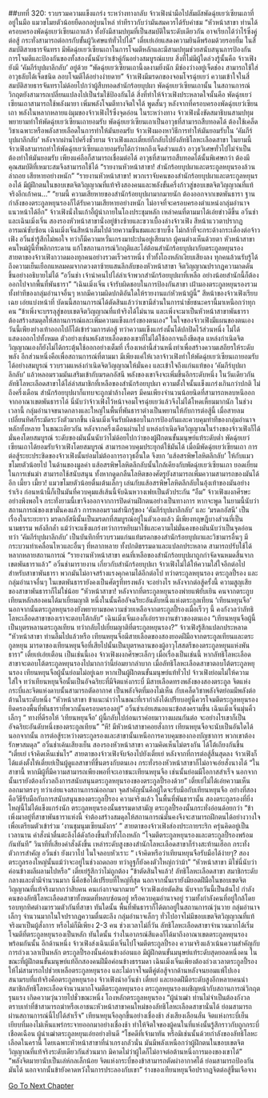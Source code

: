 ##บทที่ 320: รวบรวมความแข็งแกร่ง
ระหว่างทางกลับ
จ้าวเฟิงนำมือไปสัมผัสพัดฉุ่ยเยว่เซียนเถาที่อยู่ในมือ แมวขโมยตัวน้อยยืดอกอยู่บนไหล่ ท่าทีราวกับว่ามันสมควรได้รับคำชม
“หัวหน้าสาขา ท่านได้ครอบครองพัดฉุ่ยเยว่เซียนเถาแล้ว ทั้งยังมีสามปทุมที่เป็นสมบัติในระดับเดียวกัน อาจเรียกได้ว่าไร้ซึ่งคู่ต่อสู้ กระทั่งสามารถต่อกรกับขั้นผู้วิเศษแท้ทั่วไปได้”
เตี๋ยเย่เอ่ยแสดงความยินดีพร้อมด้วยรอยยิ้ม
ในสี่สมบัติสายธารจันทรา มีพัดฉุ่ยเยว่เซียนเถาในการโจมตีหลักและมีสามปทุมช่วยสนับสนุนการป้องกัน
การโจมตีและป้องกันของทั้งสองนั้นนับว่าเข้าคู่กันอย่างสมบูรณ์แบบ
สิ่งที่ไม่มีผู้ใดล่วงรู้นั้นคือ จ้าวเฟิงยังมี ‘คัมภีร์บุปผาลึกลับ’ อยู่ด้วย
“พัดฉุ่ยเยว่เซียนเถานี้งดงามยิ่งนัก มีช่องว่างอยู่เจ็ดช่อง สามารถใช้ใส่อาวุธลับได้เจ็ดชนิด ลอบโจมตีได้อย่างง่ายดาย”
จ้าวเฟิงมีมรดกของจอมโจรฉุ่ยเยว่ ความเข้าใจในสี่สมบัติสายธารจันทราไม่ด้อยไปกว่าผู้สืบทอดสำนักร้อยบุปผา
พัดฉุ่ยเยว่เซียนเถานั้น ในสถานการณ์วิกฤตยังสามารถเปลี่ยนแปลงไปเป็นร่มใช้ป้องกันได้
สิ่งที่ทำให้จ้าวเฟิงประหลาดใจนั้นคือ พัดฉุ่ยเยว่เซียนเถาสามารถใช้พลังมายา เพิ่มพลังโจมตีทางจิตใจได้
พูดสั้นๆ
หลังจากที่ครอบครองพัดฉุ่ยเยว่เซียนเถา พลังในหลากหลายแง่มุมของจ้าวเฟิงไร้ซึ่งจุดอ่อน
ในระหว่างทาง จ้าวเฟิงนั่งขัดสมาธิบนสามปทุม พยายามทำให้พัดฉุ่ยเยว่เซียนเถายอมรับ
พัดฉุ่ยเยว่เซียนเถาเป็นอาวุธที่สามารถสืบทอดได้ ต้องใช้เคล็ดวิชาเฉพาะหรือพลังสายเลือดในการทำให้มันยอมรับ
จ้าวเฟิงมองหาวิธีการทำให้มันยอมรับใน ‘คัมภีร์บุปผาลึกลับ’
หลังจากผ่านไปครึ่งชั่วยาม
จ้าวเฟิงและเตี๋ยเย่ก็กลับไปยังลัทธิโลหะเลือดสาขา
ในยามนี้ จ้าวเฟิงสามารถทำให้พัดฉุ่ยเยว่เซียนเถายอมรับได้กว่าหกถึงเจ็ดส่วนแล้ว
อาวุธวิเศษทั่วไปไม่จำเป็นต้องทำให้มันยอมรับ เพียงแค่ถือก็สามารถเชื่อมต่อได้ อาวุธที่สามารถสืบทอดได้นั้นพิเศษกว่า ต้องมีคุณสมบัติที่เหมาะสมจึงสามารถใช้ได้
“รายงานหัวหน้าสาขา! สำนักร้อยบุปผาและตระกูลหยุนรองล้วนล่าถอย เสียหายอย่างหนัก”
“รายงานหัวหน้าสาขา! พวกเราจับคนของสำนักร้อยบุปผาและตระกูลหยุนรองได้ มีผู้ฝึกตนในขอบเขตจิตวิญญาณที่แท้จริงสองคนและพลังขั้นครึ่งก้าวสู่ขอบเขตจิตวิญญาณที่แท้จริงอีกเก้าคน...”
“ยามนี้ ความเสียหายของสำนักร้อยบุปผามากมายนัก ต้องออกจากเขตพันธารา ฐานกำลังของตระกูลหยุนรองก็ได้รับความเสียหายอย่างหนัก ไม่อาจที่จะครอบครองตำแหน่งกลุ่มอำนาจแนวหน้าได้อีก”
จ้าวเฟิงนั่งในเก้าอี้ผู้นำภายในโถงประชุมหลัก เหล่าคนที่ตามมาได้เอ่ยข่าวดีขึ้น
อวิ๋นช่าและเฉินเมิ่งเจิ่น สองรองหัวหน้าสาขานั่งอยู่ข้างซ้ายและขวาเบื้องล่างจ้าวเฟิง สีหน้าแววตาปรากฏอารมณ์ซับซ้อน
เฉินเมิ่งเจิ่นสีหน้าเต็มไปด้วยความชื่นชมและซาบซึ้ง ไม่กล้าที่จะกระด้างกระเดื่องต่อจ้าวเฟิง
อวิ๋นช่ารู้สึกไม่พอใจ ทว่าก็มีความหวั่นเกรงมาปะปนอยู่เสียมาก
ผู้คนต่างเห็นด้วยตา หัวหน้าสาขาคนใหม่ผู้นี้ที่พลิกกระดาน แก้ไขสถานการณ์วิกฤติและไล่ต้อนสำนักร้อยบุปผากับตระกูลหยุนรอง
สายตาของจ้าวเฟิงกวาดมองทุกคนอย่างรวดเร็วคราหนึ่ง ทั่วทั้งโถงหลักเงียบเสียงลง
ทุกคนล้วนรับรู้ได้ถึงความเย็นเยือกแหลมคมจากดวงตาซ้ายแสนลึกลับของหัวหน้าสาขา จิตวิญญาณปรากฏความกดดันขึ้นอย่างอธิบายไม่ได้
“อวิ๋นช่า เจ้านำคนไปไล่ล่าเจ้าพวกสำนักร้อยบุปผาที่เหลือ อย่างน้อยสำนักนี้ก็ต้องออกไปจากพื้นที่พันธารา”
“เฉินเมิ่งเจิ่น เจ้ารับผิดชอบในการป้องกันสาขา เฝ้ามองตระกูลหยุนรองรวมทั้งท่าทีของกลุ่มอำนาจอื่นๆ หากมีความผิดปกติอันใดให้รายงานแก่หัวหน้าผู้นี้”
สีหน้าของจ้าวเฟิงเรียบเฉย เอ่ยแบ่งหน้าที่
บัดนนี้สถานการณ์ได้ตัดสินแล้วว่าเขามีส่วนในการนำชัยชนะครานี้มาเหนือกว่าทุกคน
“ข้าเพิ่งจะบรรลุสู่ขอบเขตจิตวิญญาณที่แท้จริงได้ไม่นาน และเพิ่งจะมาเป็นหัวหน้าสาขาพันธารา ต้องสร้างสมดุลให้สถานการณ์และเพิ่มความแข็งแกร่งของตนเอง”
ในใจของจ้าวเฟิงมีแผนของตนเอง
วันนี้เพียงย่างเท้าออกไปก็ได้เข้าร่วมการต่อสู้ ทว่าความแข็งแกร่งนั้นได้ปกปิดไว้ส่วนหนึ่ง ไม่ได้แสดงออกไปทั้งหมด
ตัวอย่างเช่นพลังสายเลือดของเขาที่ไม่ได้ใช้ออกจนถึงขีดสุด แหล่งกำเนิดจิตวิญญาณเองก็ยังไม่ได้กระตุ้นใช้ออกอย่างเต็มที่
เรื่องเหล่านี้ส่วนหนึ่งทำเพื่อสร้างความเสถียรให้ระดับพลัง อีกส่วนหนึ่งคือเพื่อสถานการณ์ที่ตามมา
มีเพียงแค่ให้เวลาจ้าวเฟิงทำให้พัดฉุ่ยเยว่เซียนเถายอมรับได้อย่างสมบูรณ์ รวบรวมแหล่งกำเนิดจิตวิญญาณให้มั่นคง และเข้าใจถึงแก่นแท้ของ ‘คัมภีร์บุปผาลึกลับ’ แล้วหลอมรวมมันเสริมเข้ากับมรดกอัสนี พลังของเขาจึงจะเพิ่มขึ้นอีกระดับหนึ่ง
ในวันเดียวกัน
ลัทธิโลหะเลือดสาขาได้ไล่ล่าสมาชิกที่เหลือของสำนักร้อยบุปผา ความตั้งใจนั้นแข็งแกร่งเกินกว่าปกติ
ไม่ถึงครึ่งเดือน สำนักร้อยบุปผาก็แทบจะถูกฆ่าล้างโคตร มีคนเพียงจำนวนน้อยนิดที่สามารถหลบหนีออกจากอาณาเขตพันธาราได้
นี่นับว่าจ้าวเฟิงไว้หน้าจอมโจรฉุ่ยเยว่แล้วจึงไม่ได้โหดเหี้ยมมากนัก
ในช่วงเวลานี้ กลุ่มอำนาจขนาดกลางและใหญ่ในพื้นที่พันธาราต่างเป็นพยานให้กับการต่อสู้นี้ เมื่อสายลมเปลี่ยนทิศก็ระมัดระวังตัวมากขึ้น
เฉินเมิ่งเจิ่นรับผิดชอบในการป้องกันและควบคุมท่าทีของกลุ่มอำนาจหลักทั้งหลาย
ในขณะเดียวกัน
หลังจากครึ่งเดือนผ่านไป แหล่งกำเนิดจิตวิญญาณในร่างของจ้าวเฟิงก็ได้มั่นคงโดยสมบูรณ์ ระดับของมันนั้นนับว่าไม่ด้อยไปกว่าของผู้ฝึกตนขั้นมนุษย์แท้ระดับต่ำ
พัดฉุ่ยเยว่เซียนเถาได้ยอมรับจ้าวเฟิงโดยสมบูรณ์ สามารถควบคุมประยุกต์ใช้มันได้
เมื่อมีพัดฉุ่ยเยว่เซียนเถา การต่อสู้ระยะประชิดของจ้าวเฟิงนั้นย่อมไม่ต้องการอาวุธอื่นใด จึงยก ‘แส้อสรพิษโลหิตลึกลับ’ ให้กับแมวขโมยตัวน้อยไป
ในด้านของมูลค่า แส้อสรพิษโลหิตลึกลับนั้นใกล้เคียงกับพัดฉุ่ยเยว่เซียนเถา ยอดเยี่ยมในการเข่นฆ่า สามารถใช้สนับสนุน ทั้งหากดูดกลืนโลหิตของศัตรูยังสามารถเพิ่มความสามารถของมันได้อีก
เมี้ยว เมี้ยว!
แมวขโมยตัวน้อยตื่นเต้นเล็กๆ เล่นกับแส้อสรพิษโลหิตลึกลับในอุ้งเท้าของมันอย่างร่าเริง ก่อนหน้านี้ก็เป็นมันที่ควบคุมแส้เส้นนี้จับฉินหวางเฟยเป็นตัวประกัน
“อืม”
จ้าวเฟิงผงกศีรษะอย่างพึงพอใจ
กระทั่งยามนี้เขาจึงออกจากการปิดด่านฝึกตนอย่างเป็นทางการ
หากจะพูด ในยามนี้นับว่าสถานการณ์ของเขามั่นคงแล้ว
การหลอมรวมสำนึกรู้ของ ‘คัมภีร์บุปผาลึกลับ’ และ ‘มรดกอัสนี’ เป็นเรื่องในระยะยาว
มรดกอัสนีนั้นเป็นมรดกที่สมบูรณ์อยู่ในตัวเองแล้ว มีเพียงทฤษฎีบางส่วนที่เป็นนามธรรม พลังลึกล้ำ แม้ว่าจะแข็งแกร่งทว่าการหยิบมาใช้และความไม่มั่นคงของมันนับว่าเป็นจุดอ่อน
ทว่า ‘คัมภีร์บุปผาลึกลับ’ เป็นบันทึกที่รวบรวมแก่นแท้มรดกของสำนักร้อยบุปผาและวิชามารอื่นๆ มีกระบวนท่าเคลื่อนไหวและอื่นๆ ที่หลากหลาย ทั้งปกติธรรมดาและแปลกประหลาด สามารถปรับใช้ได้หลากหลายสถานการณ์
“รายงานหัวหน้าสาขา คนที่เหลือของสำนักร้อยบุปผาถูกกำจัดจนหมดสิ้นจากเขตพันธาราแล้ว”
อวิ๋นช่ามารายงาน
เกี่ยวกับสำนักร้อยบุปผา จ้าวเฟิงไม่ได้ให้ความใส่ใจอีกต่อไป สำหรับสาขาพันธารา พวกมันไม่อาจสร้างแรงคุกคามได้อีกต่อไป
ทว่าตระกูลหยุนรอง ตระกูลปี้รอง และกลุ่มอำนาจอื่นๆ ในเขตพันธารายังคงเป็นศัตรูที่ทรงพลัง
จะอย่างไร หลังจากต่อสู้ครั้งนี้ ความสูญเสียของสาขาพันธาราก็ไม่ใช่น้อย
“หัวหน้าสาขา! หลังจากที่ตระกูลหยุนรองพ่ายแพ้ยับเยิน คนจากตระกูบเทียนหลักสองคนได้มาเยี่ยมญาติ หนึ่งในนั้นคืออัจฉริยะอันดับหนึ่งแห่งตระกูลเทียน ‘เทียนหยุนจือ’ นอกจากนั้นตระกูลหยุนรองยังพยายามขอความช่วยเหลือจากตระกูลปี้รองเมื่อเร็วๆ นี้ คงกังวลว่าลัทธิโลหะเลือดสาขาของเราจะตอบโต้กลับ”
เฉินเมิ่งเจิ่นเองก็เอ่ยรายงานข่าวของตนเอง
“เทียนหยุนจือผู้นี้เป็นบุตรหลานตระกูลเทียน ทว่ากลับไปเยี่ยมญาติที่ตระกูลหยุนรอง?”
จ้าวเฟิงรู้สึกแปลกประหลาด
“หัวหน้าสาขา ท่านลืมไปแล้วหรือ เทียนหยุนจือมีสายเลือดของสองยอดฝีมือจากตระกูลเทียนและตระกูลหยุน มารดาของเทียนหยุนจือที่เสียไปนั้นเป็นบุตรหลานของผู้อาวุโสสตรีของตระกูลหยุนแห่งพันธารา”
เตี๋ยเย่เอ่ยเตือน
เป็นเช่นนี้เอง
จ้าวเฟิงผงกศีรษะเล็กๆ เมื่อเรื่องเป็นเช่นนี้ หากลัทธิโลหะเลือดสาขาจะตอบโต้ตระกูลหยุนรองไปมากกว่านี้ย่อมยากลำบาก
เมื่อลัทธิโลหะเลือดสาขาตอบโต้ตระกูลหยุนรอง เทียนหยุนจือผู้นั้นย่อมไม่อยู่เฉย
หากเป็นผู้ฝึกตนขั้นมนุษย์แท้ทั่วไป จ้าวเฟิงย่อมไม่ให้ความใส่ใจ
ทว่าเทียนหยุนจือนั้นเป็นอัจฉริยะที่มีจิตแห่งกระบี่ มีสายเลือดทรงพลังของสองตระกูล จิตแห่งกระบี่และจิตแห่งดาบนั้นสามารถตัดอากาศ เป็นพลังจิตที่มองไม่เห็น กับเคล็ดวิชาพลังจิตย่อมมีพลังต่อต้านในระดับหนึ่ง
“หัวหน้าสาขา ข้าแนะนำว่าในขณะที่เรากำลังได้เปรียบอยู่นี้ควรโจมตีตระกูลหยุนรอง ยึดครองพื้นที่พันธาราที่พวกนั้นครอบครองอยู่”
อวิ๋นช่าเอ่ยเสนอแนะข้อสงครามขึ้น
เฉินเมิ่งเจิ่นมุ่นคิ้วเล็กๆ “ ทางที่ดีรอให้ ‘เทียนหยุนจือ’ ผู้นี้กลับไปก่อนเราค่อยมาวางแผนกันต่อ จะอย่างไรเขาก็เป็นอัจฉริยะอันดับหนึ่งของตระกูลเทียน”
“หึ! มีหัวหน้าสาขาคอยสั่งการ เทียนหยุนจือจะนับเป็นอันใดได้ นอกจากนั้น การต่อสู้ระหว่างตระกูลรองและสาขานั้นเหนือการควบคุมของกองบัญชาการ พวกเขาต้องรักษาสมดุล”
อวิ๋นช่าเค้นเสียงเย็น
สองรองหัวหน้าสาขา ความคิดเห็นไม่ตรงกัน ได้โต้เถียงกันขึ้น
“เตี๋ยเย่ เจ้าคิดเห็นเช่นไร”
สายตาของจ้าวเฟิงจับจ้องไปยังเตี๋ยเย่
หลังจากที่การต่อสู้สิ้นสุดลง จ้าวเฟิงก็ได้แต่งตั้งให้เตี๋ยเย่เป็นผู้ดูแลสาขาที่ขึ้นตรงกับตนเอง กระทั่งรองหัวหน้าสาขาก็ไม่อาจเอ่ยสั่งนางได้
“ในสาขานี้ หากมีผู้ที่มีความสามารถเพียงพอที่จะเอาชนะเทียนหยุนจือ เช่นนั้นย่อมมีโอกาสสำเร็จ นอกจากนั้นเรายังต้องกังวลถึงการสนับสนุนตระกูลหยุนรองของตระกูลปี้รองด้วย”
เตี๋ยเย่ไม่ได้เอ่ยความเห็นออกมาตรงๆ ทว่าเอ่ยแจงสถานการณ์ออกมา
จุดสำคัญนั้นคือผู้ใดจะรับมือกับเทียนหยุนจือ อย่างที่สองคือวีธีรับมือกับการสนับสนุนของตระกูลปี้รอง
ความจริงแล้ว ในพื้นที่พันธารานั้น สองตระกูลรองที่ยิ่งใหญ่นี้ไม่ได้แข็งแกร่งนัก
ตระกูลหยุนรองนั้นธรรมดาสามัญ ตระกูลปี้รองนั้นกระทั่งอ่อนด้อยกว่า
“ข้าเพิ่งมาอยู่ที่สาขาพันธาราแห่งนี้ จำต้องสร้างสมดุลให้สถานการณ์มั่นคงจึงจะสามารถฝึกตนได้อย่างวางใจเพื่อเตรียมตัวเข้าร่วม ‘งานชุมนุมเซียนมังกร’ ”
สายตาของจ้าวเฟิงส่องประกายระริก ครุ่นคิดอยู่เป็นเวลานาน
คำสั่งน่าตื่นตะลึงได้ดังก้องขึ้นทั่วทั้งโถงหลัก “โจมตีตระกูลหยุนรองและตระกูลปี้รองพร้อมกันทันที”
วินาทีที่เสียงคำสั่งดังขึ้น เหล่าระดับสูงของสำนักโลหะเลือดสาขาก็ร่างสะท้านเฮือก
กระทั่งตัวการสำคัญ อวิ๋นช่า ยังผวาไป ในใจลอบหัวเราะ “ เจ้าคิดหรือว่าเทียนหยุนจือรับมือได้ง่ายๆ? สองตระกูลรองใหญ่นั้นแม้ว่าจะอยู่ในช่วงถดถอย ทว่าอูฐก็ยังคงตัวใหญ่กว่าม้า”
“หัวหน้าสาขา มิใช่นี่นับว่าค่อนข้างผลีผลามไปหรือ”
เตี๋ยเย่รู้สึกว่าไม่ถูกต้อง
“ข้าตัดสินใจแล้ว! ลัทธิโลหะเลือดสาขา สมาชิกระดับกลางและต่ำมีจำนวนมาก นี่คือข้อได้เปรียบที่ใหญ่ที่สุด นอกจากนั้นเรายังมียอดฝีมือในขอบเขตจิตวิญญาณที่แท้จริงมากกว่าสิบคน คนเก่งกาจมากมาย”
จ้าวเฟิงเอ่ยตัดสิน
นับจากวันนี้เป็นต้นไป
กำลังคนของลัทธิโลหะเลือดสาขาทั้งหมดที่หลบซ่อนอยู่ หรือควบคุมอำนาจอยู่ รวมทั้งกำลังคนที่อยู่ใกล้โดยรอบทุกทิศต่างมารวมตัวกันที่สาขา
ทันใดนั้น
พื้นที่พันธาราก็ได้ตกอยู่ในสถานการณ์วุ่นวาย กลุ่มอำนาจเล็กๆ จำนวนมากในใจปรากฏความตื่นตะลึง
กลุ่มอำนาจเล็กๆ ทั่วไปอาจไม่มีขอบเขตจิตวิญญาณที่แท้จริงมาเป็นผู้สั่งการ หรือไม่ก็มีเพียง 2-3 คน
ช่วงเวลาไม่กี่วัน ลัทธิโลหะเลือดสาขาจำนวนมากได้เริ่มโจมตีที่ตระกูลหยุนรองเป็นหลัก
ทันใดนั้น ร่างในอาภรณ์สีแดงก็ได้มาถึงอาณาเขตตระกูลหยุนรอง
พร้อมกันนั้น อีกด้านหนึ่ง
จ้าวเฟิงส่งเฉินเมิ่งเจิ่นไปโจมตีตระกูลปี้รอง ความจริงแล้วเน้นความสำคัญกับการถ่วงเวลาเป็นหลัก
ตระกูลปี้รองนั้นค่อนข้างอ่อนแอ มีผู้ฝึกตนขั้นมนุษย์แท้ระดับสุดยอดหนึ่งคน ในขณะที่ผู้ฝึกตนขั้นมนุษย์แท้อีกสองคนฝีมือค่อนข้างธรรมดา
เฉินเมิ่งเจิ่นเพียงต้องถ่วงเวลาตระกูลปี้รองให้ไม่สามารถไปช่วยเหลือตระกูลหยุนรอง และไม่อาจโจมตีคู่ต่อสู้จากด้านหลังจนยอมแพ้ไปเอง
สนามรบที่แท้จริงคือตระกูลหยุนรอง
จ้าวเฟิงนำอวิ๋นช่า เตี๋ยเย่ และยอดฝีมือระดับสูงอีกหลายคนนำสมาชิกลัทธิโลหะเลือดจำนวนมากโจมตีตระกูลหยุนรอง
ตระกูลหยุนรองเผชิญหน้ากับสถานการณ์วิกฤตรุนแรง เกิดความวุ่นวายไปชั่วขณะหนึ่ง
โถงหลักตระกูลหยุนรอง
“ผู้นำเฒ่า ท่านไม่จำเป็นต้องกังวล ตราบเท่าที่ข้าสามารถฆ่าหรือเอาชนะหัวหน้าสาขาคนใหม่ของลัทธิโลหะเลือดสาขานั่นได้ ย่อมสามารถผ่านสถานการณ์นี้ไปได้สำเร็จ”
เทียนหยุนจือลุกขึ้นอย่างเชื่องช้า ส่งเสียงเลือนลั่น จิตแห่งกระบี่เย็นเยียบที่มองไม่เห็นแพร่กระจายออกมาอย่างเชื่องช้า ทำให้จิตใจของผู้คนในที่แห่งนั้นรู้สึกราวกับถูกกระบี่เชือดเฉือน
ผู้นำเฒ่าตระกูลหยุนเอ่ยอย่างยินดี “โชคดีที่เจ้ามาทัน หรือมิเช่นนั้นด้วยกำลังของลัทธิโลหะเลือดในครานี้ โดยเฉพาะหัวหน้าสาขาที่น่าเกรงกลัวนั่น มันมีพลังเหนือกว่าผู้ฝึกตนในขอบเขตจิตวิญญาณที่แท้จริงระดับเดียวกันส่วนมาก มิคาดไม่ว่าผู้ใดก็ไม่อาจต่อต้านหนึ่งการมองของเขาได้”
“พลังจิตมายานับเป็นเล่ห์กลเล็กน้อย จิตแห่งกระบี่ของข้าสามารถตัดผ่าอากาศได้ ย่อมสามารถป้องกันมันได้ นอกจากนั้นข้ายังคาดหวังในการประลองกับเขา”
ร่างของเทียนหยุนจือปรากฎจิตต่อสู้ขึ้นเจือจาง


[Go To Next Chapter]( ./100.md)